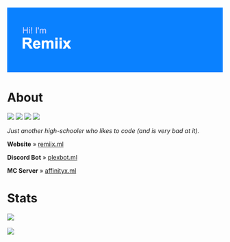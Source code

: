 ![Hi! I'm Remiix](header.png)

# About
![](https://img.shields.io/badge/OS-MacOS%2011-blue) ![](https://img.shields.io/badge/Languages-JavaScript%20%2B%20HTML%2FCSS-blue) ![](https://img.shields.io/badge/Editor-VSC-blue) ![](https://img.shields.io/badge/Hosting-Glitch-blue)

*Just another high-schooler who likes to code (and is very bad at it).*

**Website** » [remiix.ml](https://remiix.ml)

**Discord Bot** » [plexbot.ml](https://plexbot.ml)

**MC Server** » [affinityx.ml](https://affinityx.ml)

# Stats
[![](https://github-readme-stats.vercel.app/api/top-langs/?username=RemiixInc&show_icons=true&theme=dark)](https://github.com/anuraghazra/github-readme-stats)

[![](https://github-readme-stats.vercel.app/api?username=RemiixInc&theme=dark)](https://github.com/anuraghazra/github-readme-stats)
